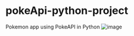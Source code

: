# pokeApi-python-project
Pokemon app using PokeAPI in Python
![image](https://github.com/user-attachments/assets/18789f97-fb37-4397-b251-ed9fd5f0e427)
